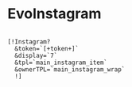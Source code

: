 # EvoInstagram
<code>
[!Instagram?
  &token=`[+token+]`
  &display=`7`
  &tpl=`main_instagram_item`
  &ownerTPL=`main_instagram_wrap`
  !]
</code>

